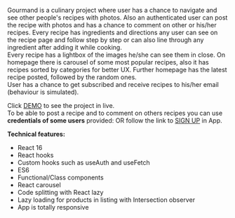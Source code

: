 
Gourmand is a culinary project where user has a chance to navigate and see other people's recipes with photos. 
Also an authenticated user can post the recipe with photos and has a chance to comment on other or his/her recipes.
Every recipe has ingredients and directions any user can see on the recipe page and follow step by step or can also line through any ingredient after adding it while cooking.  
Every recipe has a lightbox of the images he/she can see them in close.
On homepage there is carousel of some most popular recipes, also it has recipes sorted by categories for better UX. Further homepage has the latest recipe posted, followed by the random ones.    
User has a chance to get subscribed and receive recipes to his/her email (behaviour is simulated).  

Click [DEMO](https://meerim1987.github.io/kids-reward-application/?target=_blank) to see the project in live.  
To be able to post a recipe and to comment on others recipes you can use **credentials of some users** provided:  OR 
follow the link to [SIGN UP](https://meerim1987.github.io/kids-reward-application/?target=_blank) in App. 


**Technical features:**

* React 16
* React hooks
* Custom hooks such as useAuth and useFetch
* ES6
* Functional/Class components
* React carousel
* Code splitting with React lazy
* Lazy loading for products in listing with Intersection observer
* App is totally responsive



